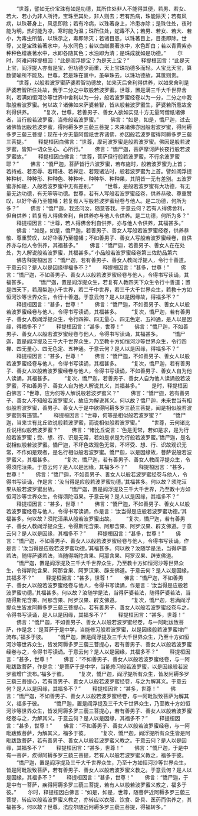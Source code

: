 <!-- { "loadSidebar": true } -->
　　“世尊，譬如无价宝珠有如是功德，其所住处非人不能得其便，若男、若女、若大、若小为非人所持，宝珠至其处，非人则去；若有热病，珠能除灭；若有风病，以珠著身上，风患即除；若有冷病，以珠著身上，冷患亦除；是珠住处，夜时能为明，热时能为凉，寒时能为温；珠所住处，蛇毒不入；若男、若女、若大、若小，为毒虫所螫，以珠示之，毒即除灭；若诸目患，以珠著目上，目患即除。世尊，又是宝珠若著水中，与水同色；若以白缯裹著水中，水色即白；若以青黄紫赤种种色缯裹著水中，水即各随其色；水浊即为清；是珠成就如是功德。”
　　尔时，阿难问释提桓因：“此是阎浮提宝？为是天上宝？”
　　释提桓因言：“此是天上宝，阎浮提人亦有是宝，但功德少而重，天上宝珠功德多而轻。人宝比天宝，算数譬喻所不能及。世尊，若是珠在箧中，虽举珠去，以珠功德故，其箧则贵。
　　“世尊，以般若波罗蜜萨婆若智功德故，如来灭后舍利得供养，以如来舍利是萨婆若智所住处故，我于二分之中取般若波罗蜜。世尊，置是满三千大千世界舍利，若满如恒河沙等世界中舍利以为一分，般若波罗蜜经卷以为一分，二分之中我取般若波罗蜜。何以故？诸佛如来萨婆若智，皆从般若波罗蜜生，萨婆若所熏故舍利得供养。
　　“复次，世尊，若善男子、善女人欲如实见十方无量阿僧祇诸佛者，当行般若波罗蜜，当修般若波罗蜜。”
　　佛言：“如是，如是，憍尸迦，过去诸佛皆因般若波罗蜜，得阿耨多罗三藐三菩提；未来诸佛亦因般若波罗蜜，得阿耨多罗三藐三菩提；现在十方无量阿僧祇世界诸佛，亦因般若波罗蜜得阿耨多罗三藐三菩提。”
　　释提桓因白佛言：“世尊，摩诃波罗蜜是般若波罗蜜。佛因是般若波罗蜜，皆知一切众生心、心所行。”
　　佛言：“憍尸迦，菩萨摩诃萨长夜行般若波罗蜜故。”
　　释提桓因白佛言：“世尊，菩萨但行般若波罗蜜，不行余波罗蜜耶？”
　　佛言：“憍尸迦，菩萨皆行六波罗蜜，若布施时，般若波罗蜜为上首；若持戒、若忍辱、若精进、若禅定、若观诸法时，般若波罗蜜为上首。譬如阎浮提种种树、种种形、种种色、种种叶、种种华、种种果，其阴皆一无有差别。五波罗蜜亦如是，入般若波罗蜜中无有差别。”
　　“世尊，是般若波罗蜜有大功德，有无量无边功德，有无等等功德。世尊，若有人写般若波罗蜜经卷，供养恭敬、尊重赞叹，以好华香乃至幢幡；若复有人写般若波罗蜜经卷与他人。是二功德，何所为多？”
　　佛言：“憍尸迦，我还问汝，随意答我。于意云何？若有人得佛舍利，但自供养；若复有人得佛舍利，自供养亦与他人令供养。是二功德，何所为多？”
　　释提桓因言：“世尊，若人得佛舍利自供养，亦与他人令供养，其福甚多。”
　　佛言：“如是，如是，憍尸迦，若善男子、善女人写般若波罗蜜经卷，供养恭敬、尊重赞叹，以好华香乃至幢幡；不如善男子、善女人写般若波罗蜜经卷，自供养亦与他人令供养，其福甚多。”
　　佛言：“憍尸迦，若善男子、善女人在在处处，为人解说般若波罗蜜，其福甚多。”
小品般若波罗蜜经卷第三佐助品第六
　　佛告释提桓因言：“憍尸迦，若有善男子、善女人教阎浮提人，令行十善道。于意云何？是人以是因缘得福多不？”
　　释提桓因言：“甚多，世尊！”
　　佛言：“憍尸迦，不如善男子、善女人以般若波罗蜜经卷与他人，令得书写读诵，其福甚多。
　　“憍尸迦，置是阎浮提众生，若复有人教四天下众生令行十善道；置是四天下，若周梨迦小千世界，若二千中世界，若三千大千世界众生，若教十方如恒河沙等世界众生，令行十善道。于意云何？是人以是因缘故，得福多不？”
　　释提桓因言：“甚多，世尊！”
　　佛言：“憍尸迦，不如善男子、善女人以般若波罗蜜经卷与他人，令得书写读诵，其福甚多。
　　“复次，憍尸迦，若有善男子、善女人教阎浮提众生，令行四禅、四无量心、四无色定、五神通，是人以是因缘，得福多不？”
　　释提桓因言：“甚多，世尊！”
　　佛言：“憍尸迦，不如善男子、善女人以般若波罗蜜经卷与他人，令得书写读诵，其福甚多。
　　“憍尸迦，置是阎浮提及三千大千世界众生，乃至教十方如恒河沙等世界众生，令行四禅、四无量心、四无色定、五神通。于意云何？是人以是因缘，得福多不？”
　　释提桓因言：“甚多，世尊！”
　　佛言：“憍尸迦，不如善男子、善女人以般若波罗蜜经卷与他人，令得书写读诵，其福甚多。
　　“复次，憍尸迦，若有善男子、善女人以般若波罗蜜经卷与他人，令得书写读诵，不如善男子、善女人自为他人读诵，其福甚多。
　　“复次，憍尸迦，若善男子、善女人自为他人读诵般若波罗蜜，不如善男子、善女人自为他人解说其义，其福甚多。”
　　是时，释提桓因白佛言：“世尊，应为何等人解说般若波罗蜜义？”
　　佛言：“憍尸迦，若有善男子、善女人不知般若波罗蜜义，故应为解说其义。何以故？憍尸迦，未来世当有相似般若波罗蜜，善男子、善女人于是中欲得阿耨多罗三藐三菩提，闻是相似般若波罗蜜则有违错。”
　　释提桓因言：“世尊，何等是相似般若波罗蜜？”
　　“憍尸迦，当来世有比丘欲说般若波罗蜜，而说相似般若波罗蜜。”
　　“世尊，云何诸比丘说相似般若波罗蜜？”
　　佛言：“诸比丘说言：‘色是无常，若如是求，是为行般若波罗蜜；受、想、行、识是无常，若如是求是为行般若波罗蜜。’憍尸迦，是名说相似般若波罗蜜。憍尸迦，不坏色故观色无常，不坏受、想、行、识故观识无常，不作如是观者，是名行相似般若波罗蜜。憍尸迦，以是因缘故，菩萨说般若波罗蜜义，其福甚多。
　　“复次，憍尸迦，若有善男子、善女人教阎浮提众生，令得须陀洹果。于意云何？是人以是因缘，其福多不？”
　　释提桓因言：“甚多，世尊！”
　　佛言：“憍尸迦，不如善男子、善女人以般若波罗蜜经卷与他人，令得书写读诵，作是言：‘汝当得是应般若波罗蜜功德。’其福甚多。何以故？须陀洹果从般若波罗蜜出故。
　　“憍尸迦，置是阎浮提及三千大千世界，乃至教十方如恒河沙等世界众生，令得须陀洹果。于意云何？是人以是因缘，其福多不？”
　　释提桓因言：“甚多，世尊！”
　　佛言：“憍尸迦，不如善男子、善女人以般若波罗蜜经卷与他人，令得书写读诵，作是言：‘汝当得是应般若波罗蜜功德。’其福甚多。何以故？须陀洹果从般若波罗蜜出故。
　　“复次，憍尸迦，若有善男子、善女人教阎浮提众生，令得斯陀含果、阿那含果、阿罗汉果、辟支佛道。于意云何？是人以是因缘，其福多不？”
　　释提桓因言：“甚多，世尊！”
　　佛言：“憍尸迦，不如善男子、善女人以般若波罗蜜经卷与他人，令得书写读诵，作是言：‘汝当得是应般若波罗蜜功德。’其福甚多。何以故？汝随学是法，当得萨婆若法，随得萨婆若法，当随得斯陀含果、阿那含果、阿罗汉果、辟支佛道。
　　“憍尸迦，置是阎浮提及三千大千世界众生，乃至教十方如恒河沙等世界众生，令得斯陀含果、阿那含果、阿罗汉果、辟支佛道。于意云何？是人以是因缘，其福多不？”
　　释提桓因言：“甚多，世尊！”
　　佛言：“憍尸迦，不如善男子、善女人以般若波罗蜜经卷与他人，令得书写读诵，作是言：‘汝当得是应般若波罗蜜功德。’其福甚多。何以故？汝随学是法，当得萨婆若法，随得萨婆若法，当随得斯陀含果、阿那含果、阿罗汉果、辟支佛道。
　　“复次，憍尸迦，若满阎浮提众生皆发阿耨多罗三藐三菩提心，若有善男子、善女人以般若波罗蜜经卷与之，令得书写读诵，是人以是因缘，其福多不？”
　　释提桓因言：“甚多，世尊！”
　　佛言：“憍尸迦，不如善男子、善女人以般若波罗蜜经卷，与一阿毗跋致菩萨，作是念：‘是菩萨于是中学，当能修习般若波罗蜜，以是因缘般若波罗蜜增广流布。’福多于彼。
　　“憍尸迦，置是阎浮提及三千大千世界众生，乃至十方如恒河沙等世界众生，皆发阿耨多罗三藐三菩提心，若有善男子、善女人以般若波罗蜜经卷与之，令得书写读诵。于意云何？是人以是因缘，其福多不？”
　　释提桓因言：“甚多，世尊！”
　　佛言：“不如善男子、善女人以般若波罗蜜经卷，与一阿毗跋致菩萨，作是念：‘是菩萨于是中学，当能修习般若波罗蜜，以是因缘般若波罗蜜增广流布。’福多于彼。
　　“复次，憍尸迦，阎浮提所有众生，皆发阿耨多罗三藐三菩提心，若有善男子、善女人以般若波罗蜜经卷，与之为解其义。于意云何？是人以是因缘，其福多不？”
　　释提桓因言：“甚多，世尊！”
　　佛言：“憍尸迦，不如善男子、善女人以般若波罗蜜经卷，与一阿毗跋致菩萨为解其义，福多于彼。
　　“憍尸迦，置是阎浮提及三千大千世界众生，乃至教十方如恒河沙等世界众生，皆发阿耨多罗三藐三菩提心，若有善男子、善女人以般若波罗蜜经卷与之，为解其义。于意云何？是人以是因缘，其福多不？”
　　释提桓因言：“甚多，世尊！”
　　佛言：“不如善男子、善女人以般若波罗蜜经卷，与一阿毗跋致菩萨，为解其义，福多于彼。
　　“复次，憍尸迦，阎浮提所有众生皆是阿毗跋致菩萨，若有善男子、善女人以般若波罗蜜义教之。于意云何？是人以是因缘，其福多不？”
　　释提桓因言：“甚多，世尊！”
　　佛言：“憍尸迦，于是中有一菩萨，疾得阿耨多罗三藐三菩提，若有人以般若波罗蜜义教之，福多于彼。
　　“憍尸迦，置是阎浮提及三千大千世界众生，乃至十方如恒河沙等世界众生，皆是阿毗跋致菩萨，若有善男子、善女人以般若波罗蜜义教之。于意云何？是人以是因缘，其福多不？”
　　释提桓因言：“甚多，世尊！”
　　佛言：“憍尸迦，于是中有一菩萨，疾得阿耨多罗三藐三菩提，若有人以般若波罗蜜义教之，福多于彼。”
　　尔时，释提桓因白佛言：“如是，如是，世尊，随菩萨近阿耨多罗三藐三菩提，转应以般若波罗蜜义教之，亦转应以衣服、饮食、卧具、医药而供养之，其福甚多。何以故？世尊，法应尔随近阿耨多罗三藐三菩提，得福转多。”
